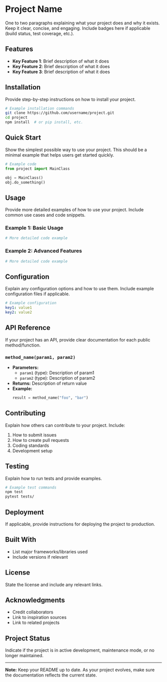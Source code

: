 # Project Name

One to two paragraphs explaining what your project does and why it exists. Keep it clear, concise, and engaging. Include badges here if applicable (build status, test coverage, etc.).

## Features

- **Key Feature 1**: Brief description of what it does
- **Key Feature 2**: Brief description of what it does
- **Key Feature 3**: Brief description of what it does

## Installation

Provide step-by-step instructions on how to install your project.

```bash
# Example installation commands
git clone https://github.com/username/project.git
cd project
npm install  # or pip install, etc.
```

## Quick Start

Show the simplest possible way to use your project. This should be a minimal example that helps users get started quickly.

```python
# Example code
from project import MainClass

obj = MainClass()
obj.do_something()
```

## Usage

Provide more detailed examples of how to use your project. Include common use cases and code snippets.

### Example 1: Basic Usage
```python
# More detailed code example
```

### Example 2: Advanced Features
```python
# More detailed code example
```

## Configuration

Explain any configuration options and how to use them. Include example configuration files if applicable.

```yaml
# Example configuration
key1: value1
key2: value2
```

## API Reference

If your project has an API, provide clear documentation for each public method/function.

### `method_name(param1, param2)`
- **Parameters:**
  - `param1` (type): Description of param1
  - `param2` (type): Description of param2
- **Returns:** Description of return value
- **Example:**
  ```python
  result = method_name("foo", "bar")
  ```

## Contributing

Explain how others can contribute to your project. Include:

1. How to submit issues
2. How to create pull requests
3. Coding standards
4. Development setup

## Testing

Explain how to run tests and provide examples.

```bash
# Example test commands
npm test
pytest tests/
```

## Deployment

If applicable, provide instructions for deploying the project to production.

## Built With

- List major frameworks/libraries used
- Include versions if relevant

## License

State the license and include any relevant links.

## Acknowledgments

- Credit collaborators
- Link to inspiration sources
- Link to related projects

## Project Status

Indicate if the project is in active development, maintenance mode, or no longer maintained.

---

**Note:** Keep your README up to date. As your project evolves, make sure the documentation reflects the current state.